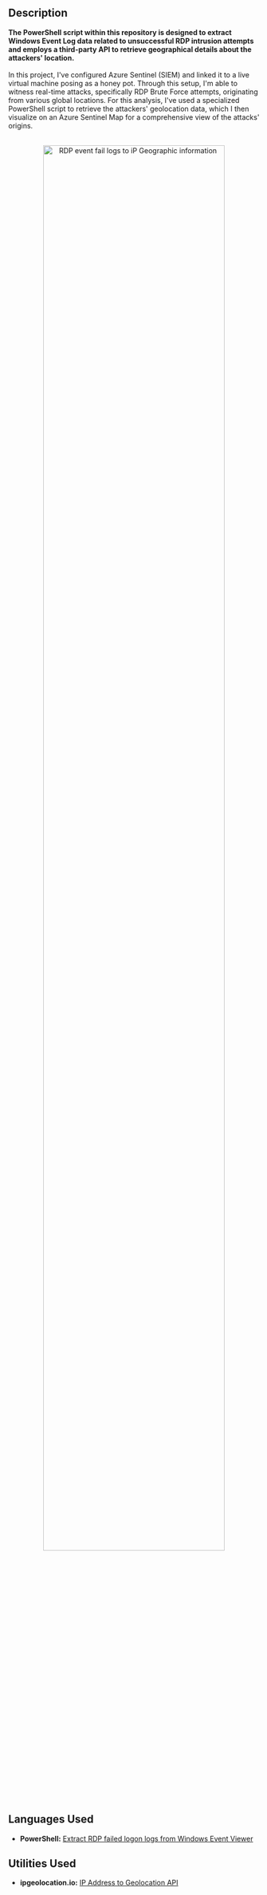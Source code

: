 <h2>Description</h2>
<b>
The PowerShell script within this repository is designed to extract Windows Event Log data related to unsuccessful RDP intrusion attempts and employs a third-party API to retrieve geographical details about the attackers' location.
</b>
<br />
<br />
In this project, I've configured Azure Sentinel (SIEM) and linked it to a live virtual machine posing as a honey pot. Through this setup, I'm able to witness real-time attacks, specifically RDP Brute Force attempts, originating from various global locations. For this analysis, I've used a specialized PowerShell script to retrieve the attackers' geolocation data, which I then visualize on an Azure Sentinel Map for a comprehensive view of the attacks' origins.
<br />
<br />

<p align="center">
<img src="https://imgur.com/ABSjI51.png" height="85%" width="85%" alt="RDP event fail logs to iP Geographic information"/>
</p>
<h2>Languages Used</h2>

- <b>PowerShell:</b> [Extract RDP failed logon logs from Windows Event Viewer](https://github.com/Mrudul-Waechter/Sentinel-Lab/blob/main/WindowsSecurityLogExporter.ps1)

<h2>Utilities Used</h2>

- <b>ipgeolocation.io:</b> [IP Address to Geolocation API](https://ipgeolocation.io/)
